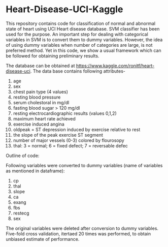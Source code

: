 # Heart-Disease-UCI-Kaggle
This repository contains code for classification of normal and abnormal state of heart using UCI Heart disease database. SVM classifier has been used for the purpose. An important step for dealing with categorical variables in SVM is to convert them to dummy variables. However, the idea of using dummy variables when number of categories are large, is not preferred method. Yet in this code, we show a usual framework which can be followed for obtaining preliminary results.   

The database can be obtained at https://www.kaggle.com/ronitf/heart-disease-uci. The data base contains following attributes-

1. age
2. sex
3. chest pain type (4 values)
4. resting blood pressure
5. serum cholestoral in mg/dl
6. fasting blood sugar > 120 mg/dl
7. resting electrocardiographic results (values 0,1,2)
8. maximum heart rate achieved
9. exercise induced angina
10. oldpeak = ST depression induced by exercise relative to rest
11. the slope of the peak exercise ST segment
12. number of major vessels (0-3) colored by flourosopy
13. thal: 3 = normal; 6 = fixed defect; 7 = reversable defec

Outline of code:

Following variables were converted to dummy variables (name of variables as mentioned in dataframe):
1. cp
2. thal
3. slope
4. ca
5. exang
6. fbs
7. restecg
8. sex

The original variables were deleted after conversion to dummy variables.
Five-fold cross validation, itertaed 20 times was performed, to obtain unbiased estimate of performance.
